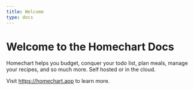 ```yaml
---
title: Welcome
type: docs
---
```


# Welcome to the Homechart Docs

Homechart helps you budget, conquer your todo list, plan meals, manage your recipes, and so much more. Self hosted or in the cloud.

Visit https://homechart.app to learn more.
